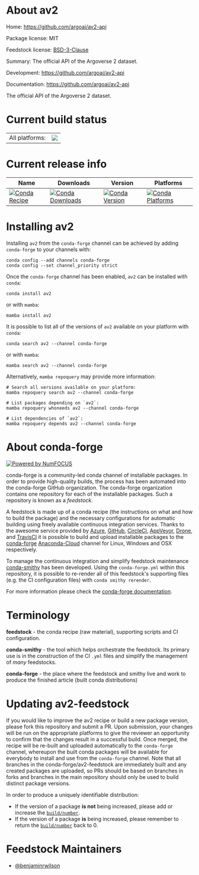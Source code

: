 About av2
=========

Home: https://github.com/argoai/av2-api

Package license: MIT

Feedstock license: [BSD-3-Clause](https://github.com/conda-forge/av2-feedstock/blob/main/LICENSE.txt)

Summary: The official API of the Argoverse 2 dataset.

Development: https://github.com/argoai/av2-api

Documentation: https://github.com/argoai/av2-api

The official API of the Argoverse 2 dataset.


Current build status
====================


<table><tr><td>All platforms:</td>
    <td>
      <a href="https://dev.azure.com/conda-forge/feedstock-builds/_build/latest?definitionId=15712&branchName=main">
        <img src="https://dev.azure.com/conda-forge/feedstock-builds/_apis/build/status/av2-feedstock?branchName=main">
      </a>
    </td>
  </tr>
</table>

Current release info
====================

| Name | Downloads | Version | Platforms |
| --- | --- | --- | --- |
| [![Conda Recipe](https://img.shields.io/badge/recipe-av2-green.svg)](https://anaconda.org/conda-forge/av2) | [![Conda Downloads](https://img.shields.io/conda/dn/conda-forge/av2.svg)](https://anaconda.org/conda-forge/av2) | [![Conda Version](https://img.shields.io/conda/vn/conda-forge/av2.svg)](https://anaconda.org/conda-forge/av2) | [![Conda Platforms](https://img.shields.io/conda/pn/conda-forge/av2.svg)](https://anaconda.org/conda-forge/av2) |

Installing av2
==============

Installing `av2` from the `conda-forge` channel can be achieved by adding `conda-forge` to your channels with:

```
conda config --add channels conda-forge
conda config --set channel_priority strict
```

Once the `conda-forge` channel has been enabled, `av2` can be installed with `conda`:

```
conda install av2
```

or with `mamba`:

```
mamba install av2
```

It is possible to list all of the versions of `av2` available on your platform with `conda`:

```
conda search av2 --channel conda-forge
```

or with `mamba`:

```
mamba search av2 --channel conda-forge
```

Alternatively, `mamba repoquery` may provide more information:

```
# Search all versions available on your platform:
mamba repoquery search av2 --channel conda-forge

# List packages depending on `av2`:
mamba repoquery whoneeds av2 --channel conda-forge

# List dependencies of `av2`:
mamba repoquery depends av2 --channel conda-forge
```


About conda-forge
=================

[![Powered by
NumFOCUS](https://img.shields.io/badge/powered%20by-NumFOCUS-orange.svg?style=flat&colorA=E1523D&colorB=007D8A)](https://numfocus.org)

conda-forge is a community-led conda channel of installable packages.
In order to provide high-quality builds, the process has been automated into the
conda-forge GitHub organization. The conda-forge organization contains one repository
for each of the installable packages. Such a repository is known as a *feedstock*.

A feedstock is made up of a conda recipe (the instructions on what and how to build
the package) and the necessary configurations for automatic building using freely
available continuous integration services. Thanks to the awesome service provided by
[Azure](https://azure.microsoft.com/en-us/services/devops/), [GitHub](https://github.com/),
[CircleCI](https://circleci.com/), [AppVeyor](https://www.appveyor.com/),
[Drone](https://cloud.drone.io/welcome), and [TravisCI](https://travis-ci.com/)
it is possible to build and upload installable packages to the
[conda-forge](https://anaconda.org/conda-forge) [Anaconda-Cloud](https://anaconda.org/)
channel for Linux, Windows and OSX respectively.

To manage the continuous integration and simplify feedstock maintenance
[conda-smithy](https://github.com/conda-forge/conda-smithy) has been developed.
Using the ``conda-forge.yml`` within this repository, it is possible to re-render all of
this feedstock's supporting files (e.g. the CI configuration files) with ``conda smithy rerender``.

For more information please check the [conda-forge documentation](https://conda-forge.org/docs/).

Terminology
===========

**feedstock** - the conda recipe (raw material), supporting scripts and CI configuration.

**conda-smithy** - the tool which helps orchestrate the feedstock.
                   Its primary use is in the construction of the CI ``.yml`` files
                   and simplify the management of *many* feedstocks.

**conda-forge** - the place where the feedstock and smithy live and work to
                  produce the finished article (built conda distributions)


Updating av2-feedstock
======================

If you would like to improve the av2 recipe or build a new
package version, please fork this repository and submit a PR. Upon submission,
your changes will be run on the appropriate platforms to give the reviewer an
opportunity to confirm that the changes result in a successful build. Once
merged, the recipe will be re-built and uploaded automatically to the
`conda-forge` channel, whereupon the built conda packages will be available for
everybody to install and use from the `conda-forge` channel.
Note that all branches in the conda-forge/av2-feedstock are
immediately built and any created packages are uploaded, so PRs should be based
on branches in forks and branches in the main repository should only be used to
build distinct package versions.

In order to produce a uniquely identifiable distribution:
 * If the version of a package **is not** being increased, please add or increase
   the [``build/number``](https://docs.conda.io/projects/conda-build/en/latest/resources/define-metadata.html#build-number-and-string).
 * If the version of a package **is** being increased, please remember to return
   the [``build/number``](https://docs.conda.io/projects/conda-build/en/latest/resources/define-metadata.html#build-number-and-string)
   back to 0.

Feedstock Maintainers
=====================

* [@benjaminrwilson](https://github.com/benjaminrwilson/)

